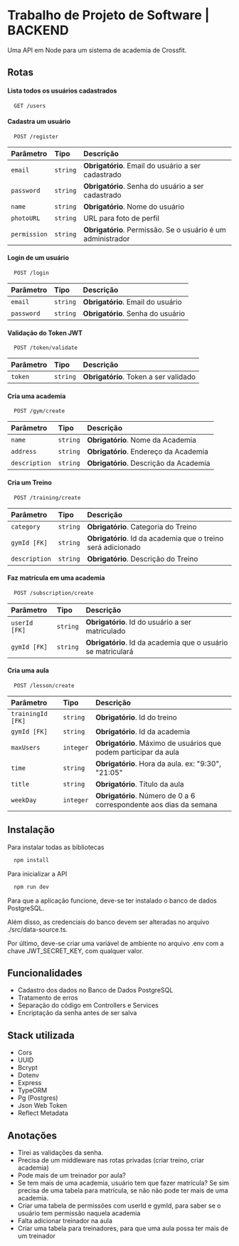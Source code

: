 
# Trabalho de Projeto de Software | BACKEND

Uma API em Node para um sistema de academia de Crossfit.



## Rotas

#### Lista todos os usuários cadastrados
```http
  GET /users
```

#### Cadastra um usuário
```http
  POST /register
```

| Parâmetro   | Tipo       | Descrição                           |
| :---------- | :--------- | :---------------------------------- |
| `email` | `string` | **Obrigatório**. Email do usuário a ser cadastrado |
| `password` | `string` | **Obrigatório**. Senha do usuário a ser cadastrado |
| `name` | `string` | **Obrigatório**. Nome do usuário |
| `photoURL` | `string` | URL para foto de perfil |
| `permission` | `string` | **Obrigatório**. Permissão. Se o usuário é um administrador |

#### Login de um usuário
```http
  POST /login
```

| Parâmetro   | Tipo       | Descrição                           |
| :---------- | :--------- | :---------------------------------- |
| `email` | `string` | **Obrigatório**. Email do usuário |
| `password` | `string` | **Obrigatório**. Senha do usuário |

#### Validação do Token JWT
```http
  POST /token/validate
```

| Parâmetro   | Tipo       | Descrição                           |
| :---------- | :--------- | :---------------------------------- |
| `token` | `string` | **Obrigatório**. Token a ser validado |

#### Cria uma academia
```http
  POST /gym/create
```

| Parâmetro   | Tipo       | Descrição                           |
| :---------- | :--------- | :---------------------------------- |
| `name` | `string` | **Obrigatório**. Nome da Academia |
| `address` | `string` | **Obrigatório**. Endereço da Academia |
| `description` | `string` | **Obrigatório**. Descrição da Academia |

#### Cria um Treino
```http
  POST /training/create
```

| Parâmetro   | Tipo       | Descrição                           |
| :---------- | :--------- | :---------------------------------- |
| `category` | `string` | **Obrigatório**. Categoria do Treino |
| `gymId [FK]` | `string` | **Obrigatório**. Id da academia que o treino será adicionado |
| `description` | `string` | **Obrigatório**. Descrição do Treino |

#### Faz matrícula em uma academia
```http
  POST /subscription/create
```

| Parâmetro   | Tipo       | Descrição                           |
| :---------- | :--------- | :---------------------------------- |
| `userId [FK]` | `string` | **Obrigatório**. Id do usuário a ser matriculado |
| `gymId [FK]` | `string` | **Obrigatório**. Id da academia que o usuário se matriculará |

#### Cria uma aula
```http
  POST /lesson/create
```

| Parâmetro   | Tipo       | Descrição                           |
| :---------- | :--------- | :---------------------------------- |
| `trainingId [FK]` | `string` | **Obrigatório**. Id do treino |
| `gymId [FK]` | `string` | **Obrigatório**. Id da academia |
| `maxUsers` | `integer` | **Obrigatório**. Máximo de usuários que podem participar da aula |
| `time` | `string` | **Obrigatório**. Hora da aula. ex: "9:30", "21:05" |
| `title` | `string` | **Obrigatório**. Título da aula |
| `weekDay` | `integer` | **Obrigatório**. Número de 0 a 6 correspondente aos dias da semana |



## Instalação

Para instalar todas as bibliotecas

```bash
  npm install
```
Para inicializar a API
```bash
  npm run dev
```
Para que a aplicação funcione, deve-se ter instalado o banco de dados PostgreSQL.

Além disso, as credenciais do banco devem ser alteradas no arquivo ./src/data-source.ts.

Por último, deve-se criar uma variável de ambiente no arquivo .env com a chave JWT_SECRET_KEY, com qualquer valor.
    
## Funcionalidades

- Cadastro dos dados no Banco de Dados PostgreSQL
- Tratamento de erros
- Separação do código em Controllers e Services
- Encriptação da senha antes de ser salva


## Stack utilizada

* Cors
* UUID
* Bcrypt
* Dotenv
* Express
* TypeORM
* Pg (Postgres)
* Json Web Token
* Reflect Metadata

## Anotações
* Tirei as validações da senha.
* Precisa de um middleware nas rotas privadas (criar treino, criar academia)
* Pode mais de um treinador por aula?
* Se tem mais de uma academia, usuário tem que fazer matrícula? Se sim precisa de uma tabela para matrícula, se não não pode ter mais de uma academia.
* Criar uma tabela de permissões com userId e gymId, para saber se o usuário tem permissão naquela academia
* Falta adicionar treinador na aula
* Criar uma tabela para treinadores, para que uma aula possa ter mais de um treinador




